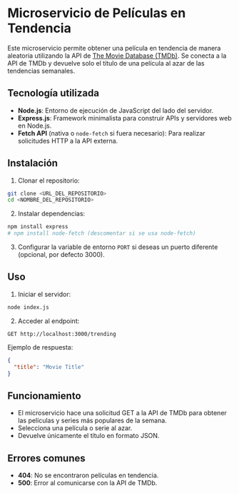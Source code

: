 # Microservicio de Películas en Tendencia

Este microservicio permite obtener una película en tendencia de manera aleatoria utilizando la API de [The Movie Database (TMDb)](https://www.themoviedb.org/). Se conecta a la API de TMDb y devuelve solo el título de una película al azar de las tendencias semanales.

## Tecnología utilizada

* **Node.js**: Entorno de ejecución de JavaScript del lado del servidor.
* **Express.js**: Framework minimalista para construir APIs y servidores web en Node.js.
* **Fetch API** (nativa o `node-fetch` si fuera necesario): Para realizar solicitudes HTTP a la API externa.

## Instalación

1. Clonar el repositorio:

```bash
git clone <URL_DEL_REPOSITORIO>
cd <NOMBRE_DEL_REPOSITORIO>
```

2. Instalar dependencias:

```bash
npm install express
# npm install node-fetch (descomentar si se usa node-fetch)
```

3. Configurar la variable de entorno `PORT` si deseas un puerto diferente (opcional, por defecto 3000).

## Uso

1. Iniciar el servidor:

```bash
node index.js
```

2. Acceder al endpoint:

```
GET http://localhost:3000/trending
```

Ejemplo de respuesta:

```json
{
  "title": "Movie Title"
}
```

## Funcionamiento

* El microservicio hace una solicitud GET a la API de TMDb para obtener las películas y series más populares de la semana.
* Selecciona una película o serie al azar.
* Devuelve únicamente el título en formato JSON.

## Errores comunes

* **404**: No se encontraron películas en tendencia.
* **500**: Error al comunicarse con la API de TMDb.
